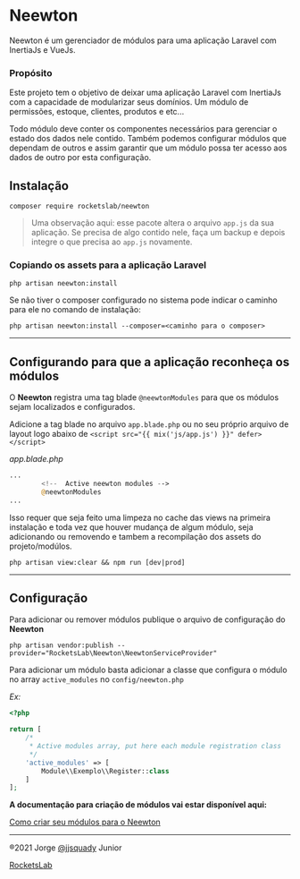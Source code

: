 # Neewton

Neewton é um gerenciador de módulos para uma aplicação Laravel
com InertiaJs e VueJs.

### Propósito

Este projeto tem o objetivo de deixar uma aplicação Laravel com
InertiaJs com a capacidade de modularizar seus domínios. Um módulo
de permissões, estoque, clientes, produtos e etc...

Todo módulo deve conter os componentes necessários para gerenciar
o estado dos dados nele contido. Também podemos configurar módulos
que dependam de outros e assim garantir que um módulo possa ter
acesso aos dados de outro por esta configuração.

## Instalação

```shell
composer require rocketslab/neewton
```

> Uma observação aqui: esse pacote altera o arquivo `app.js` da sua
> aplicação. Se precisa de algo contido nele, faça um backup e depois
> integre o que precisa ao `app.js` novamente.

### Copiando os assets para a aplicação Laravel

```shell
php artisan neewton:install
```
Se não tiver o composer configurado no sistema pode indicar o caminho
para ele no comando de instalação:

```shell
php artisan neewton:install --composer=<caminho para o composer>
```

---
## Configurando para que a aplicação reconheça os módulos

O **Neewton** registra uma tag blade `@neewtonModules` para que os módulos sejam
localizados e configurados.

Adicione a tag blade no arquivo `app.blade.php` ou no seu próprio
arquivo de layout logo abaixo de `<script src="{{ mix('js/app.js') }}" defer></script>`

*app.blade.php*
```php
...
        <!--  Active neewton modules -->
        @neewtonModules
...
```
Isso requer que seja feito uma limpeza
no cache das views na primeira instalação e toda vez que houver
mudança de algum módulo, seja adicionando ou removendo e tambem
a recompilação dos assets do projeto/modúlos.

```shell
php artisan view:clear && npm run [dev|prod]
```
---

## Configuração

Para adicionar ou remover módulos publique o arquivo de configuração
do **Neewton**

```shell
php artisan vendor:publish --provider="RocketsLab\Neewton\NeewtonServiceProvider"
```

Para adicionar um módulo basta adicionar a classe que configura o módulo
no array `active_modules` no `config/neewton.php`

*Ex:*
```php
<?php

return [
    /*
     * Active modules array, put here each module registration class
     */
    'active_modules' => [
        Module\\Exemplo\\Register::class
    ]
];
```

**A documentação para criação de módulos vai estar disponível aqui:**

[Como criar seu módulos para o Neewton]()

---

®2021 Jorge [@jjsquady](https://github.com/jjsquady) Junior

[RocketsLab](https://github.com/RocketsLab)
